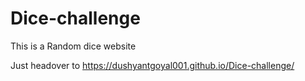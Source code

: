 # Dice-challenge
This is a Random dice website

Just headover to 
https://dushyantgoyal001.github.io/Dice-challenge/
